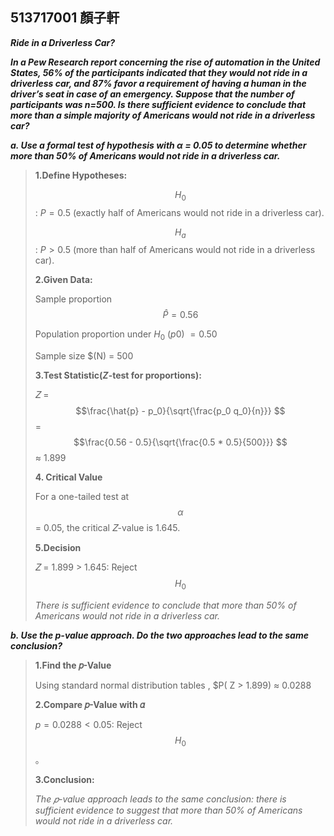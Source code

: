 ## 513717001 顏子軒


***Ride in a Driverless Car?***

***In a Pew Research report concerning the rise of automation in the United States, 56% of the participants indicated that they would not ride in a driverless car, and 87% favor a requirement of having a human in the driver’s seat in case of an emergency. Suppose that the number of participants was n=500. Is there sufficient evidence to conclude that more than a simple majority of Americans would not ride in a driverless car?***
 
***a.  Use a formal test of hypothesis with α = 0.05 to determine whether more than 50% of Americans would not ride in a driverless car.***

>**1.Define Hypotheses:**
><br/>
>
>$$H_0$$ : $P = 0.5$
>(exactly half of Americans would not ride in a driverless car).
> 
>$$H_a$$ : $P > 0.5$
> (more than half of Americans would not ride in a driverless car).
><br/>
>
>**2.Given Data:**
>
>Sample proportion $$\hat{P} =0.56 $$
>
>Population proportion under $H_0$ $(p0)$ $= 0.50$
>
>Sample size $(N) = 500
>
>**3.Test Statistic($Z$-test for proportions):**
> 
>𝑍 = $$\frac{\hat{p} - p_0}{\sqrt{\frac{p_0 q_0}{n}}} $$ = $$\frac{0.56 - 0.5}{\sqrt{\frac{0.5 * 0.5}{500}}} $$ $\approx$ 1.899    
>
>**4. Critical Value**
>
>For a one-tailed test at $$\alpha $$ = 0.05, the critical 𝑍-value is 1.645.
>
>**5.Decision**
>
>𝑍 = 1.899 > 1.645: Reject $$H_0$$
>
>*There is sufficient evidence to conclude that more than 50% of Americans would not ride in a driverless car.*

***b. Use the p-value approach. Do the two approaches lead to the same conclusion?***
    
>**1.Find the 𝑝-Value**
>
>Using standard normal distribution tables , $P( Z > 1.899) $\approx$ 0.0288
>   
>**2.Compare 𝑝-Value with 𝛼**
>
>$p = 0.0288 < 0.05$: Reject $$H_0$$。 
>
>**3.Conclusion:**
>
>*The 𝑝-value approach leads to the same conclusion: there is sufficient evidence to suggest that more than 50% of Americans would not ride in a driverless car.*
>
